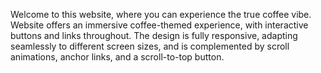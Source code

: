 Welcome to this website, where you can experience the true coffee vibe. Website offers an immersive coffee-themed experience, with interactive buttons and links throughout. The design is fully responsive, adapting seamlessly to different screen sizes, and is complemented by scroll animations, anchor links, and a scroll-to-top button.
